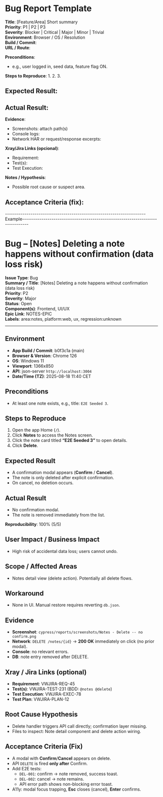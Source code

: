 ﻿# Bug Report Template

**Title**: [Feature/Area] Short summary  
**Priority**: P1 | P2 | P3  
**Severity**: Blocker | Critical | Major | Minor | Trivial  
**Environment**: Browser / OS / Resolution  
**Build / Commit**:  
**URL / Route**:  

**Preconditions**:
- e.g., user logged in, seed data, feature flag ON.

**Steps to Reproduce**:
1. 
2. 
3. 

**Expected Result**:
- 

**Actual Result**:
- 

**Evidence**:
- Screenshots: attach path(s)
- Console logs: 
- Network HAR or request/response excerpts: 

**Xray/Jira Links (opcional)**:
- Requirement: 
- Test(s): 
- Test Execution: 

**Notes / Hypothesis**:
- Possible root cause or suspect area.

**Acceptance Criteria (fix)**:
- 


------------------------------------------------------------------------Example---------------------------------------------------------------------------------

# Bug – [Notes] Deleting a note happens without confirmation (data loss risk)

**Issue Type**: Bug  
**Summary / Title**: [Notes] Deleting a note happens without confirmation (data loss risk)  
**Priority**: P2  
**Severity**: Major  
**Status**: Open  
**Component(s)**: Frontend, UI/UX  
**Epic Link**: NOTES-EPIC  
**Labels**: area:notes, platform:web, ux, regression:unknown

---

## Environment
- **App Build / Commit**: b0f3c1a (main)
- **Browser & Version**: Chrome 126
- **OS**: Windows 11
- **Viewport**: 1366x850
- **API**: json-server `http://localhost:3004`
- **Date/Time (TZ)**: 2025-08-18 11:40 CET

## Preconditions
- At least one note exists, e.g., title: `E2E Seeded 3`.

## Steps to Reproduce
1. Open the app Home (`/`).
2. Click **Notes** to access the Notes screen.
3. Click the note card titled **“E2E Seeded 3”** to open details.
4. Click **Delete**.

## Expected Result
- A confirmation modal appears (**Confirm** / **Cancel**).
- The note is only deleted after explicit confirmation.
- On cancel, no deletion occurs.

## Actual Result
- No confirmation modal.
- The note is removed immediately from the list.

**Reproducibility**: 100% (5/5)

## User Impact / Business Impact
- High risk of accidental data loss; users cannot undo.

## Scope / Affected Areas
- Notes detail view (delete action). Potentially all delete flows.

## Workaround
- None in UI. Manual restore requires reverting `db.json`.

## Evidence
- **Screenshot**: `cypress/reports/screenshots/Notes - Delete -- no confirm.png`
- **Network**: `DELETE /notes/{id}` → **200 OK** immediately on click (no prior modal).
- **Console**: no relevant errors.
- **DB**: note entry removed after DELETE.

## Xray / Jira Links (optional)
- **Requirement**: VWJIRA-REQ-45
- **Test(s)**: VWJIRA-TEST-231 (BDD: `@notes @delete`)
- **Test Execution**: VWJIRA-EXEC-78
- **Test Plan**: VWJIRA-PLAN-12

## Root Cause Hypothesis
- Delete handler triggers API call directly; confirmation layer missing.
- Files to inspect: Note detail component and delete action wiring.

## Acceptance Criteria (Fix)
- A modal with **Confirm**/**Cancel** appears on delete.
- API `DELETE` is fired **only after** Confirm.
- Add E2E tests:
  - `DEL-001`: confirm → note removed, success toast.
  - `DEL-002`: cancel → note remains.
  - API error path shows non-blocking error toast.
- A11y: modal focus trapping, **Esc** closes (cancel), **Enter** confirms.
